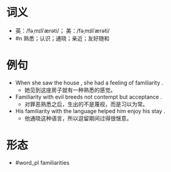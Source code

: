 # 词义
- 英：/fəˌmɪliˈærəti/； 美：/fəˌmɪliˈærəti/
- #n 熟悉；认识；通晓；亲近；友好随和
# 例句
- When she saw the house , she had a feeling of familiarity .
	- 她见到这座房子就有一种熟悉的感觉。
- Familiarity with evil breeds not contempt but acceptance .
	- 对罪恶熟悉之后，生出的不是蔑视，而是习以为常。
- His familiarity with the language helped him enjoy his stay .
	- 他通晓这种语言，所以逗留期间过得很惬意。
# 形态
- #word_pl familiarities
